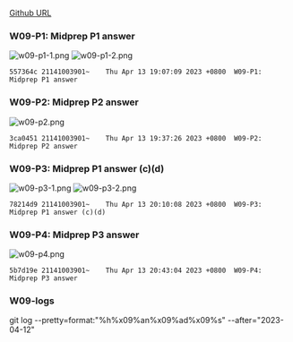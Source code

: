 [Github URL](https://github.com/211410039/1112-1N-js-demo-id/tree/main/demo/md/w02_39)

### W09-P1: Midprep P1 answer

![w09-p1-1.png](https://qmfqlvkbasosvmqhicrw.supabase.co/storage/v1/object/public/demo-39/md_img/w09-p1-1.png?t=2023-04-13T11%3A06%3A29.901Z)
![w09-p1-2.png](https://qmfqlvkbasosvmqhicrw.supabase.co/storage/v1/object/public/demo-39/md_img/w09-p1-2.png?t=2023-04-13T11%3A06%3A29.901Z)

```
557364c 21141003901~    Thu Apr 13 19:07:09 2023 +0800  W09-P1: Midprep P1 answer
```

### W09-P2: Midprep P2 answer

![w09-p2.png](https://qmfqlvkbasosvmqhicrw.supabase.co/storage/v1/object/public/demo-39/md_img/w09-p2.png?t=2023-04-13T11%3A06%3A29.901Z)

```
3ca0451 21141003901~    Thu Apr 13 19:37:26 2023 +0800  W09-P2: Midprep P2 answer
```

### W09-P3: Midprep P1 answer (c)(d)

![w09-p3-1.png](https://qmfqlvkbasosvmqhicrw.supabase.co/storage/v1/object/public/demo-39/md_img/w09-p3-1.png?t=2023-04-13T11%3A06%3A29.901Z)
![w09-p3-2.png](https://qmfqlvkbasosvmqhicrw.supabase.co/storage/v1/object/public/demo-39/md_img/w09-p3-2.png?t=2023-04-13T11%3A06%3A29.901Z)

```
78214d9 21141003901~    Thu Apr 13 20:10:08 2023 +0800  W09-P3: Midprep P1 answer (c)(d)
```

### W09-P4: Midprep P3 answer

![w09-p4.png](https://qmfqlvkbasosvmqhicrw.supabase.co/storage/v1/object/public/demo-39/md_img/w09-p4.png?t=2023-04-13T11%3A06%3A29.901Z)

```
5b7d19e 21141003901~    Thu Apr 13 20:43:04 2023 +0800  W09-P4: Midprep P3 answer
```

### W09-logs

git log --pretty=format:"%h%x09%an%x09%ad%x09%s" --after="2023-04-12"

